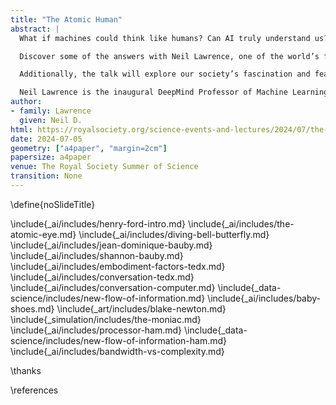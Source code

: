 ```yaml
---
title: "The Atomic Human"
abstract: |
  What if machines could think like humans? Can AI truly understand us? Ever wondered how AI will shape our future? 

  Discover some of the answers with Neil Lawrence, one of the world’s foremost experts in AI and machine learning. In this insightful talk, Neil Lawrence will reveal how AI serves as a powerful assistant to human intelligence, not a replacement. He will discuss the limits of AI in replicating human thought and its profound impact on society and information management.

  Additionally, the talk will explore our society’s fascination and fears about AI, examining its influence on human identity. Lawrence will give an overview of the current state of AI, the challenges we face, and the importance of transparency and data quality. This session will offer valuable insights into the real-world applications of AI and its future. 

  Neil Lawrence is the inaugural DeepMind Professor of Machine Learning at the University of Cambridge where he is also the academic lead of AI@Cam, the University’s flagship mission on AI. He has been working on machine learning models for over 25 years. He returned to academia in 2019 after three years as Director of Machine Learning at Amazon. He is also a Senior AI Fellow at the Alan Turing Institute, visiting Professor at the University of Sheffield and author of the forthcoming book The Atomic Human - understanding ourselves in the age of AI.
author:
- family: Lawrence
  given: Neil D.
html: https://royalsociety.org/science-events-and-lectures/2024/07/the-atomic-human-friday/
date: 2024-07-05
geometry: ["a4paper", "margin=2cm"]
papersize: a4paper
venue: The Royal Society Summer of Science
transition: None
---
```

\define{noSlideTitle}


\include{_ai/includes/henry-ford-intro.md}
\include{_ai/includes/the-atomic-eye.md}
\include{_ai/includes/diving-bell-butterfly.md}
\include{_ai/includes/jean-dominique-bauby.md}
\include{_ai/includes/shannon-bauby.md}
\include{_ai/includes/embodiment-factors-tedx.md}
\include{_ai/includes/conversation-tedx.md}
\include{_ai/includes/conversation-computer.md}
\include{_data-science/includes/new-flow-of-information.md}
\include{_ai/includes/baby-shoes.md}
\include{_art/includes/blake-newton.md}
\include{_simulation/includes/the-moniac.md}
\include{_ai/includes/processor-ham.md}
\include{_data-science/includes/new-flow-of-information-ham.md}
\include{_ai/includes/bandwidth-vs-complexity.md}

\thanks

\references
